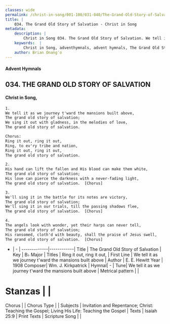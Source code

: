 ```yaml
---
classes: wide
permalink: /christ-in-song/001-100/031-040/The-Grand-Old-Story-of-Salvation/
title: |
    034. The Grand Old Story of Salvation - Christ in Song
metadata:
    description: |
        Christ in Song 034. The Grand Old Story of Salvation. We tell it as we journey t'ward the mansions built above, The grand old story of salvation; We sing it out with gladness, in the melodies of love, The grand old story of salvation. Chorus: Ring it out, ring it out, Ring, to ev'ry tribe and nation, Ring it out, ring it out, The grand old story of salvation.
    keywords:  |
        Christ in Song, adventhymnals, advent hymnals, The Grand Old Story of Salvation, We tell it as we journey t'ward the mansions built above. Ring it out, ring it out,
    author: Brian Onang'o
---
```


#### Advent Hymnals
## 034. THE GRAND OLD STORY OF SALVATION
####  Christ in Song,

```txt
1.
We tell it as we journey t'ward the mansions built above,
The grand old story of salvation;
We sing it out with gladness, in the melodies of love,
The grand old story of salvation.

Chorus:
Ring it out, ring it out,
Ring, to ev'ry tribe and nation,
Ring it out, ring it out,
The grand old story of salvation.

2.
His hand can lift the fallen and His blood can make them white,
The grand old story of salvation;
His love can pierce the darkness with a never-fading light,
The grand old story of salvation.  [Chorus]

3.
We'll sing it in the battle for its notes are victory,
The grand old story of salvation;
We'll sing it in our trials, till the passing shadows flee,
The grand old story of salvation.  [Chorus]

4.
The angels look with wonder, yet their harps can never tell,
The grand old story of salvation;
His ransomed, cloth'd with beauty, shall the praise of Jesus swell, 
The grand old story of salvation.  [Chorus]

```

- |   -  |
-------------|------------|
Title | The Grand Old Story of Salvation |
Key | B♭ Major |
Titles | Ring it out, ring it out, |
First Line | We tell it as we journey t'ward the mansions built above |
Author | E. E. Hewitt
Year | 1908
Composer| Wm. J. Kirkpatrick |
Hymnal|  - |
Tune| We tell it as we journey t'ward the mansions built above |
Metrical pattern | |
# Stanzas |  |
Chorus |  |
Chorus Type |  |
Subjects | Invitation and Repentance; Christ: Teaching the Gospel; Living His Life: Teaching the Gospel |
Texts | Isaiah 25:9 |
Print Texts | 
Scripture Song |  |
    
